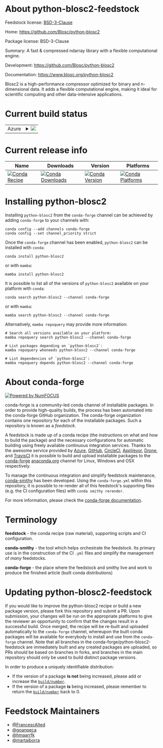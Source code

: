 About python-blosc2-feedstock
=============================

Feedstock license: [BSD-3-Clause](https://github.com/conda-forge/python-blosc2-feedstock/blob/main/LICENSE.txt)

Home: https://github.com/Blosc/python-blosc2

Package license: BSD-3-Clause

Summary: A fast & compressed ndarray library with a flexible computational engine.

Development: https://github.com/Blosc/python-blosc2

Documentation: https://www.blosc.org/python-blosc2

Blosc2 is a high-performance compressor optimized for binary and n-dimensional data.
It adds a flexible computational engine, making it ideal for scientific computing
and other data-intensive applications.


Current build status
====================


<table>
    
  <tr>
    <td>Azure</td>
    <td>
      <details>
        <summary>
          <a href="https://dev.azure.com/conda-forge/feedstock-builds/_build/latest?definitionId=20797&branchName=main">
            <img src="https://dev.azure.com/conda-forge/feedstock-builds/_apis/build/status/python-blosc2-feedstock?branchName=main">
          </a>
        </summary>
        <table>
          <thead><tr><th>Variant</th><th>Status</th></tr></thead>
          <tbody><tr>
              <td>linux_64_python3.11.____cpython</td>
              <td>
                <a href="https://dev.azure.com/conda-forge/feedstock-builds/_build/latest?definitionId=20797&branchName=main">
                  <img src="https://dev.azure.com/conda-forge/feedstock-builds/_apis/build/status/python-blosc2-feedstock?branchName=main&jobName=linux&configuration=linux%20linux_64_python3.11.____cpython" alt="variant">
                </a>
              </td>
            </tr><tr>
              <td>linux_64_python3.12.____cpython</td>
              <td>
                <a href="https://dev.azure.com/conda-forge/feedstock-builds/_build/latest?definitionId=20797&branchName=main">
                  <img src="https://dev.azure.com/conda-forge/feedstock-builds/_apis/build/status/python-blosc2-feedstock?branchName=main&jobName=linux&configuration=linux%20linux_64_python3.12.____cpython" alt="variant">
                </a>
              </td>
            </tr><tr>
              <td>linux_64_python3.13.____cp313</td>
              <td>
                <a href="https://dev.azure.com/conda-forge/feedstock-builds/_build/latest?definitionId=20797&branchName=main">
                  <img src="https://dev.azure.com/conda-forge/feedstock-builds/_apis/build/status/python-blosc2-feedstock?branchName=main&jobName=linux&configuration=linux%20linux_64_python3.13.____cp313" alt="variant">
                </a>
              </td>
            </tr><tr>
              <td>linux_64_python3.14.____cp314</td>
              <td>
                <a href="https://dev.azure.com/conda-forge/feedstock-builds/_build/latest?definitionId=20797&branchName=main">
                  <img src="https://dev.azure.com/conda-forge/feedstock-builds/_apis/build/status/python-blosc2-feedstock?branchName=main&jobName=linux&configuration=linux%20linux_64_python3.14.____cp314" alt="variant">
                </a>
              </td>
            </tr><tr>
              <td>linux_aarch64_python3.11.____cpython</td>
              <td>
                <a href="https://dev.azure.com/conda-forge/feedstock-builds/_build/latest?definitionId=20797&branchName=main">
                  <img src="https://dev.azure.com/conda-forge/feedstock-builds/_apis/build/status/python-blosc2-feedstock?branchName=main&jobName=linux&configuration=linux%20linux_aarch64_python3.11.____cpython" alt="variant">
                </a>
              </td>
            </tr><tr>
              <td>linux_aarch64_python3.12.____cpython</td>
              <td>
                <a href="https://dev.azure.com/conda-forge/feedstock-builds/_build/latest?definitionId=20797&branchName=main">
                  <img src="https://dev.azure.com/conda-forge/feedstock-builds/_apis/build/status/python-blosc2-feedstock?branchName=main&jobName=linux&configuration=linux%20linux_aarch64_python3.12.____cpython" alt="variant">
                </a>
              </td>
            </tr><tr>
              <td>linux_aarch64_python3.13.____cp313</td>
              <td>
                <a href="https://dev.azure.com/conda-forge/feedstock-builds/_build/latest?definitionId=20797&branchName=main">
                  <img src="https://dev.azure.com/conda-forge/feedstock-builds/_apis/build/status/python-blosc2-feedstock?branchName=main&jobName=linux&configuration=linux%20linux_aarch64_python3.13.____cp313" alt="variant">
                </a>
              </td>
            </tr><tr>
              <td>linux_aarch64_python3.14.____cp314</td>
              <td>
                <a href="https://dev.azure.com/conda-forge/feedstock-builds/_build/latest?definitionId=20797&branchName=main">
                  <img src="https://dev.azure.com/conda-forge/feedstock-builds/_apis/build/status/python-blosc2-feedstock?branchName=main&jobName=linux&configuration=linux%20linux_aarch64_python3.14.____cp314" alt="variant">
                </a>
              </td>
            </tr><tr>
              <td>linux_ppc64le_python3.11.____cpython</td>
              <td>
                <a href="https://dev.azure.com/conda-forge/feedstock-builds/_build/latest?definitionId=20797&branchName=main">
                  <img src="https://dev.azure.com/conda-forge/feedstock-builds/_apis/build/status/python-blosc2-feedstock?branchName=main&jobName=linux&configuration=linux%20linux_ppc64le_python3.11.____cpython" alt="variant">
                </a>
              </td>
            </tr><tr>
              <td>linux_ppc64le_python3.12.____cpython</td>
              <td>
                <a href="https://dev.azure.com/conda-forge/feedstock-builds/_build/latest?definitionId=20797&branchName=main">
                  <img src="https://dev.azure.com/conda-forge/feedstock-builds/_apis/build/status/python-blosc2-feedstock?branchName=main&jobName=linux&configuration=linux%20linux_ppc64le_python3.12.____cpython" alt="variant">
                </a>
              </td>
            </tr><tr>
              <td>linux_ppc64le_python3.13.____cp313</td>
              <td>
                <a href="https://dev.azure.com/conda-forge/feedstock-builds/_build/latest?definitionId=20797&branchName=main">
                  <img src="https://dev.azure.com/conda-forge/feedstock-builds/_apis/build/status/python-blosc2-feedstock?branchName=main&jobName=linux&configuration=linux%20linux_ppc64le_python3.13.____cp313" alt="variant">
                </a>
              </td>
            </tr><tr>
              <td>linux_ppc64le_python3.14.____cp314</td>
              <td>
                <a href="https://dev.azure.com/conda-forge/feedstock-builds/_build/latest?definitionId=20797&branchName=main">
                  <img src="https://dev.azure.com/conda-forge/feedstock-builds/_apis/build/status/python-blosc2-feedstock?branchName=main&jobName=linux&configuration=linux%20linux_ppc64le_python3.14.____cp314" alt="variant">
                </a>
              </td>
            </tr><tr>
              <td>osx_64_python3.11.____cpython</td>
              <td>
                <a href="https://dev.azure.com/conda-forge/feedstock-builds/_build/latest?definitionId=20797&branchName=main">
                  <img src="https://dev.azure.com/conda-forge/feedstock-builds/_apis/build/status/python-blosc2-feedstock?branchName=main&jobName=osx&configuration=osx%20osx_64_python3.11.____cpython" alt="variant">
                </a>
              </td>
            </tr><tr>
              <td>osx_64_python3.12.____cpython</td>
              <td>
                <a href="https://dev.azure.com/conda-forge/feedstock-builds/_build/latest?definitionId=20797&branchName=main">
                  <img src="https://dev.azure.com/conda-forge/feedstock-builds/_apis/build/status/python-blosc2-feedstock?branchName=main&jobName=osx&configuration=osx%20osx_64_python3.12.____cpython" alt="variant">
                </a>
              </td>
            </tr><tr>
              <td>osx_64_python3.13.____cp313</td>
              <td>
                <a href="https://dev.azure.com/conda-forge/feedstock-builds/_build/latest?definitionId=20797&branchName=main">
                  <img src="https://dev.azure.com/conda-forge/feedstock-builds/_apis/build/status/python-blosc2-feedstock?branchName=main&jobName=osx&configuration=osx%20osx_64_python3.13.____cp313" alt="variant">
                </a>
              </td>
            </tr><tr>
              <td>osx_64_python3.14.____cp314</td>
              <td>
                <a href="https://dev.azure.com/conda-forge/feedstock-builds/_build/latest?definitionId=20797&branchName=main">
                  <img src="https://dev.azure.com/conda-forge/feedstock-builds/_apis/build/status/python-blosc2-feedstock?branchName=main&jobName=osx&configuration=osx%20osx_64_python3.14.____cp314" alt="variant">
                </a>
              </td>
            </tr><tr>
              <td>osx_arm64_python3.11.____cpython</td>
              <td>
                <a href="https://dev.azure.com/conda-forge/feedstock-builds/_build/latest?definitionId=20797&branchName=main">
                  <img src="https://dev.azure.com/conda-forge/feedstock-builds/_apis/build/status/python-blosc2-feedstock?branchName=main&jobName=osx&configuration=osx%20osx_arm64_python3.11.____cpython" alt="variant">
                </a>
              </td>
            </tr><tr>
              <td>osx_arm64_python3.12.____cpython</td>
              <td>
                <a href="https://dev.azure.com/conda-forge/feedstock-builds/_build/latest?definitionId=20797&branchName=main">
                  <img src="https://dev.azure.com/conda-forge/feedstock-builds/_apis/build/status/python-blosc2-feedstock?branchName=main&jobName=osx&configuration=osx%20osx_arm64_python3.12.____cpython" alt="variant">
                </a>
              </td>
            </tr><tr>
              <td>osx_arm64_python3.13.____cp313</td>
              <td>
                <a href="https://dev.azure.com/conda-forge/feedstock-builds/_build/latest?definitionId=20797&branchName=main">
                  <img src="https://dev.azure.com/conda-forge/feedstock-builds/_apis/build/status/python-blosc2-feedstock?branchName=main&jobName=osx&configuration=osx%20osx_arm64_python3.13.____cp313" alt="variant">
                </a>
              </td>
            </tr><tr>
              <td>osx_arm64_python3.14.____cp314</td>
              <td>
                <a href="https://dev.azure.com/conda-forge/feedstock-builds/_build/latest?definitionId=20797&branchName=main">
                  <img src="https://dev.azure.com/conda-forge/feedstock-builds/_apis/build/status/python-blosc2-feedstock?branchName=main&jobName=osx&configuration=osx%20osx_arm64_python3.14.____cp314" alt="variant">
                </a>
              </td>
            </tr><tr>
              <td>win_64_python3.11.____cpython</td>
              <td>
                <a href="https://dev.azure.com/conda-forge/feedstock-builds/_build/latest?definitionId=20797&branchName=main">
                  <img src="https://dev.azure.com/conda-forge/feedstock-builds/_apis/build/status/python-blosc2-feedstock?branchName=main&jobName=win&configuration=win%20win_64_python3.11.____cpython" alt="variant">
                </a>
              </td>
            </tr><tr>
              <td>win_64_python3.12.____cpython</td>
              <td>
                <a href="https://dev.azure.com/conda-forge/feedstock-builds/_build/latest?definitionId=20797&branchName=main">
                  <img src="https://dev.azure.com/conda-forge/feedstock-builds/_apis/build/status/python-blosc2-feedstock?branchName=main&jobName=win&configuration=win%20win_64_python3.12.____cpython" alt="variant">
                </a>
              </td>
            </tr><tr>
              <td>win_64_python3.13.____cp313</td>
              <td>
                <a href="https://dev.azure.com/conda-forge/feedstock-builds/_build/latest?definitionId=20797&branchName=main">
                  <img src="https://dev.azure.com/conda-forge/feedstock-builds/_apis/build/status/python-blosc2-feedstock?branchName=main&jobName=win&configuration=win%20win_64_python3.13.____cp313" alt="variant">
                </a>
              </td>
            </tr><tr>
              <td>win_64_python3.14.____cp314</td>
              <td>
                <a href="https://dev.azure.com/conda-forge/feedstock-builds/_build/latest?definitionId=20797&branchName=main">
                  <img src="https://dev.azure.com/conda-forge/feedstock-builds/_apis/build/status/python-blosc2-feedstock?branchName=main&jobName=win&configuration=win%20win_64_python3.14.____cp314" alt="variant">
                </a>
              </td>
            </tr>
          </tbody>
        </table>
      </details>
    </td>
  </tr>
</table>

Current release info
====================

| Name | Downloads | Version | Platforms |
| --- | --- | --- | --- |
| [![Conda Recipe](https://img.shields.io/badge/recipe-python--blosc2-green.svg)](https://anaconda.org/conda-forge/python-blosc2) | [![Conda Downloads](https://img.shields.io/conda/dn/conda-forge/python-blosc2.svg)](https://anaconda.org/conda-forge/python-blosc2) | [![Conda Version](https://img.shields.io/conda/vn/conda-forge/python-blosc2.svg)](https://anaconda.org/conda-forge/python-blosc2) | [![Conda Platforms](https://img.shields.io/conda/pn/conda-forge/python-blosc2.svg)](https://anaconda.org/conda-forge/python-blosc2) |

Installing python-blosc2
========================

Installing `python-blosc2` from the `conda-forge` channel can be achieved by adding `conda-forge` to your channels with:

```
conda config --add channels conda-forge
conda config --set channel_priority strict
```

Once the `conda-forge` channel has been enabled, `python-blosc2` can be installed with `conda`:

```
conda install python-blosc2
```

or with `mamba`:

```
mamba install python-blosc2
```

It is possible to list all of the versions of `python-blosc2` available on your platform with `conda`:

```
conda search python-blosc2 --channel conda-forge
```

or with `mamba`:

```
mamba search python-blosc2 --channel conda-forge
```

Alternatively, `mamba repoquery` may provide more information:

```
# Search all versions available on your platform:
mamba repoquery search python-blosc2 --channel conda-forge

# List packages depending on `python-blosc2`:
mamba repoquery whoneeds python-blosc2 --channel conda-forge

# List dependencies of `python-blosc2`:
mamba repoquery depends python-blosc2 --channel conda-forge
```


About conda-forge
=================

[![Powered by
NumFOCUS](https://img.shields.io/badge/powered%20by-NumFOCUS-orange.svg?style=flat&colorA=E1523D&colorB=007D8A)](https://numfocus.org)

conda-forge is a community-led conda channel of installable packages.
In order to provide high-quality builds, the process has been automated into the
conda-forge GitHub organization. The conda-forge organization contains one repository
for each of the installable packages. Such a repository is known as a *feedstock*.

A feedstock is made up of a conda recipe (the instructions on what and how to build
the package) and the necessary configurations for automatic building using freely
available continuous integration services. Thanks to the awesome service provided by
[Azure](https://azure.microsoft.com/en-us/services/devops/), [GitHub](https://github.com/),
[CircleCI](https://circleci.com/), [AppVeyor](https://www.appveyor.com/),
[Drone](https://cloud.drone.io/welcome), and [TravisCI](https://travis-ci.com/)
it is possible to build and upload installable packages to the
[conda-forge](https://anaconda.org/conda-forge) [anaconda.org](https://anaconda.org/)
channel for Linux, Windows and OSX respectively.

To manage the continuous integration and simplify feedstock maintenance,
[conda-smithy](https://github.com/conda-forge/conda-smithy) has been developed.
Using the ``conda-forge.yml`` within this repository, it is possible to re-render all of
this feedstock's supporting files (e.g. the CI configuration files) with ``conda smithy rerender``.

For more information, please check the [conda-forge documentation](https://conda-forge.org/docs/).

Terminology
===========

**feedstock** - the conda recipe (raw material), supporting scripts and CI configuration.

**conda-smithy** - the tool which helps orchestrate the feedstock.
                   Its primary use is in the construction of the CI ``.yml`` files
                   and simplify the management of *many* feedstocks.

**conda-forge** - the place where the feedstock and smithy live and work to
                  produce the finished article (built conda distributions)


Updating python-blosc2-feedstock
================================

If you would like to improve the python-blosc2 recipe or build a new
package version, please fork this repository and submit a PR. Upon submission,
your changes will be run on the appropriate platforms to give the reviewer an
opportunity to confirm that the changes result in a successful build. Once
merged, the recipe will be re-built and uploaded automatically to the
`conda-forge` channel, whereupon the built conda packages will be available for
everybody to install and use from the `conda-forge` channel.
Note that all branches in the conda-forge/python-blosc2-feedstock are
immediately built and any created packages are uploaded, so PRs should be based
on branches in forks, and branches in the main repository should only be used to
build distinct package versions.

In order to produce a uniquely identifiable distribution:
 * If the version of a package **is not** being increased, please add or increase
   the [``build/number``](https://docs.conda.io/projects/conda-build/en/latest/resources/define-metadata.html#build-number-and-string).
 * If the version of a package **is** being increased, please remember to return
   the [``build/number``](https://docs.conda.io/projects/conda-build/en/latest/resources/define-metadata.html#build-number-and-string)
   back to 0.

Feedstock Maintainers
=====================

* [@FrancescAlted](https://github.com/FrancescAlted/)
* [@goanpeca](https://github.com/goanpeca/)
* [@hmaarrfk](https://github.com/hmaarrfk/)
* [@martaiborra](https://github.com/martaiborra/)

